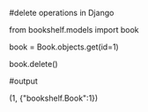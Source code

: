 \#delete operations in Django



from bookshelf.models import book

book = Book.objects.get(id=1)

book.delete()



\#output

(1, {"bookshelf.Book":1})

